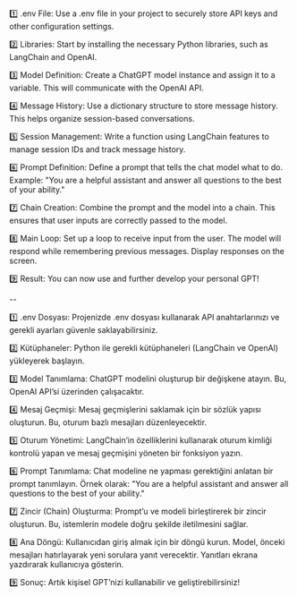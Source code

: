1️⃣ .env File: Use a .env file in your project to securely store API keys and other configuration settings.

2️⃣ Libraries: Start by installing the necessary Python libraries, such as LangChain and OpenAI.

3️⃣ Model Definition: Create a ChatGPT model instance and assign it to a variable. This will communicate with the OpenAI API.

4️⃣ Message History: Use a dictionary structure to store message history. This helps organize session-based conversations.

5️⃣ Session Management: Write a function using LangChain features to manage session IDs and track message history.

6️⃣ Prompt Definition: Define a prompt that tells the chat model what to do. Example:
"You are a helpful assistant and answer all questions to the best of your ability."

7️⃣ Chain Creation: Combine the prompt and the model into a chain. This ensures that user inputs are correctly passed to the model.

8️⃣ Main Loop: Set up a loop to receive input from the user. The model will respond while remembering previous messages. Display responses on the screen.

9️⃣ Result: You can now use and further develop your personal GPT!

--

1️⃣ .env Dosyası: Projenizde .env dosyası kullanarak API anahtarlarınızı ve gerekli ayarları güvenle saklayabilirsiniz.

2️⃣ Kütüphaneler: Python ile gerekli kütüphaneleri (LangChain ve OpenAI) yükleyerek başlayın.

3️⃣ Model Tanımlama: ChatGPT modelini oluşturup bir değişkene atayın. Bu, OpenAI API’si üzerinden çalışacaktır.

4️⃣ Mesaj Geçmişi: Mesaj geçmişlerini saklamak için bir sözlük yapısı oluşturun. Bu, oturum bazlı mesajları düzenleyecektir.

5️⃣ Oturum Yönetimi: LangChain’in özelliklerini kullanarak oturum kimliği kontrolü yapan ve mesaj geçmişini yöneten bir fonksiyon yazın.

6️⃣ Prompt Tanımlama: Chat modeline ne yapması gerektiğini anlatan bir prompt tanımlayın. Örnek olarak:
"You are a helpful assistant and answer all questions to the best of your ability."

7️⃣ Zincir (Chain) Oluşturma: Prompt’u ve modeli birleştirerek bir zincir oluşturun. Bu, istemlerin modele doğru şekilde iletilmesini sağlar.

8️⃣ Ana Döngü: Kullanıcıdan giriş almak için bir döngü kurun. Model, önceki mesajları hatırlayarak yeni sorulara yanıt verecektir. Yanıtları ekrana yazdırarak kullanıcıya gösterin.

9️⃣ Sonuç: Artık kişisel GPT’nizi kullanabilir ve geliştirebilirsiniz!
